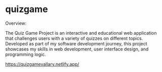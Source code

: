 # quizgame

Overview:

The Quiz Game Project is an interactive and educational web application that challenges users with a variety of quizzes on different topics. 
Developed as part of my software development journey, this project showcases my skills in web development, 
user interface design, and programming logic.


https://quizgamevallary.netlify.app/
